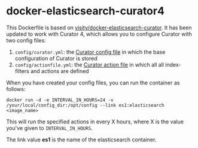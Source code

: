 # docker-elasticsearch-curator4

This Dockerfile is based on [visity/docker-elasticsearch-curator](https://github.com/visity/docker-elasticsearch-curator). It has been updated to work with Curator 4, which allows you to configure Curator with two config files:

1. `config/curator.yml`: the [Curator config file](https://www.elastic.co/guide/en/elasticsearch/client/curator/current/configfile.html) in which the base configuration of Curator is stored
2. `config/actionfile.yml`: the [Curator action file](https://www.elastic.co/guide/en/elasticsearch/client/curator/current/actionfile.html) in which all all index-filters and actions are defined

When you have created your config files, you can run the container as follows:

	docker run -d -e INTERVAL_IN_HOURS=24 -v /your/local/config_dir:/opt/config --link es1:elasticsearch <image_name>

This will run the specified actions in every X hours, where X is the value you've given to `INTERVAL_IN_HOURS`.

The link value **es1** is the name of the elasticsearch container.
